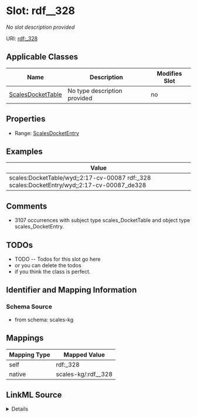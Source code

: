 

# Slot: rdf__328


_No slot description provided_





URI: [rdf:_328](http://www.w3.org/1999/02/22-rdf-syntax-ns#_328)



<!-- no inheritance hierarchy -->





## Applicable Classes

| Name | Description | Modifies Slot |
| --- | --- | --- |
| [ScalesDocketTable](../classes/ScalesDocketTable.md) | No type description provided |  no  |







## Properties

* Range: [ScalesDocketEntry](../classes/ScalesDocketEntry.md)






## Examples

| Value |
| --- |
| scales:DocketTable/wyd;;2:17-cv-00087 rdf:_328 scales:DocketEntry/wyd;;2:17-cv-00087_de328 |

## Comments

* 3107 occurrences with subject type scales_DocketTable and object type scales_DocketEntry.

## TODOs

* TODO -- Todos for this slot go here
* or you can delete the todos
* if you think the class is perfect.

## Identifier and Mapping Information







### Schema Source


* from schema: scales-kg




## Mappings

| Mapping Type | Mapped Value |
| ---  | ---  |
| self | rdf:_328 |
| native | scales-kg/:rdf__328 |




## LinkML Source

<details>
```yaml
name: rdf__328
description: No slot description provided
todos:
- TODO -- Todos for this slot go here
- or you can delete the todos
- if you think the class is perfect.
comments:
- 3107 occurrences with subject type scales_DocketTable and object type scales_DocketEntry.
examples:
- value: scales:DocketTable/wyd;;2:17-cv-00087 rdf:_328 scales:DocketEntry/wyd;;2:17-cv-00087_de328
from_schema: scales-kg
rank: 1000
slot_uri: rdf:_328
alias: rdf__328
domain_of:
- scales_DocketTable
range: scales_DocketEntry

```
</details>